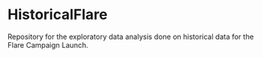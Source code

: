 # HistoricalFlare
Repository for the exploratory data analysis done on historical data for the Flare Campaign Launch.
